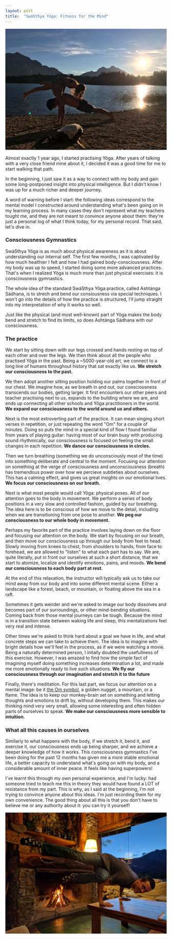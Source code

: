 ```yaml
---
layout: post
title:  "SwáSthya Yôga: Fitness for the Mind"
---
```


<img class="swasthya" src="/img/swasthya/2.jpg">

Almost exactly 1 year ago, I started practising Yôga. After years of talking with a very close friend mine about it, I decided it was a good time for me to start walking that path. 

In the beginning, I just saw it as a way to connect with my body and gain some long-postponed insight into physical intelligence. But I didn't know I was up for a much richer and deeper journey. 

A word of warning before I start: the following ideas correspond to the mental model I constructed around understanding what's been going on in my learning process. In many cases they don't represent what my teachers tought me, and they are not meant to convince anyone about them: they're just a personal log of what I think today, for my personal record. That said, let's dive in.

### Consciousness Gymnastics

SwáSthya Yôga is as much about physical awareness as it is about understanding our internal self. The first few months, I was captivated by how much healthier I felt and how I had gained body-consciousness. After my body was up to speed, I started doing some more advanced practices. That's when I realized Yôga is much more than just physical exercises: it is consciousness gymnastics. 

The whole idea of the standard SwáSthya Yôga practice, called Ashtánga Sádhana, is to strech and bend our consiousness via special techniques. I won't go into the details of how the practice is structured, I'll jump straight into my interpretation of why it works so well.

Just like the physical (and most well-known) part of Yôga makes the body bend and stretch to find its limits, so does Ashtánga Sádhana with our consciousness.

### The practice 


We start by sitting down with our legs crossed and hands resting on top of each other and over the legs. We then think about all the people who practised Yôga in the past. Being a ~5000-year-old art, we connect to a long line of humans throughout history that sat exactly like us. <strong>We stretch our consciousness to the past.</strong>

We then adopt another sitting position holding our palms together in front of our chest. We imagine how, as we breath in and out, our consciousness transcends our bodies, getting larger. It first encounters our other peers and teacher practising next to us, expands to the building where we are, and ends up connecting all other schools and Yôga practitioners in the world. <strong>We expand our consciousness to the world around us and others.</strong>

Next is the most extroverting part of the practice. It can mean singing short verses in repetition, or just repeating the word "Om" for a couple of minutes. Doing so puts the mind in a special kind of flow I found familiar from years of playing guitar: having most of our brain busy with producing sound rhythmically, our consciousness is focused on feeling the small changes in each repetition. <strong>We dance our consciousness in circles.</strong>

Then we turn breathing (something we do unconsciously most of the time) into something deliberate and central to the moment. Focusing our attention on something at the verge of consciousness and unconsciousness (breath) has tremendous power over how we percieve subtleties about ourselves. This has a calming effect, and gives us great insights on our emotional lives. <strong>We focus our consciousness on our breath.</strong>

Next is what most people would call Yôga: physical poses. All of our attention goes to the body in movement. We perform a series of body positions in a very slow and controlled fashion, guided by our breathing. The idea here is to be conscious of how we move to the detail, including when we are transitioning from one pose to another. <strong>We peg our consciousness to our whole body in movement.</strong>

Perhaps my favorite part of the practice involves laying down on the floor and focusing our attention on the body. We start by focusing on our breath, and then move our consciousness up through our body from feet to head. Slowly moving from knees to chest, from shoulders to hands, from face to forehead, we are allowed to "listen" to what each part has to say. We are, quite literally, put in front our ourselves at such a short distance, that we start to atomize, localize and identify emotions, pains, and moods. <strong>We bend our consciousness to each body part at rest.</strong>

At the end of this relaxation, the instructor will typically ask us to take our mind away from our body and into some different mental scene. Either a landscape like a forest, beach, or mountain, or floating above the sea in a raft.

Sometimes it gets weirder and we're asked to image our body dissolves and becomes part of our surroundings, or other mind-bending situations. Coming back from those mental journeys can be tough. Because the mind is in a transition state between waking life and sleep, this mentalizations feel very real and intense. 

Other times we're asked to think hard about a goal we have in life, and what concrete steps we can take to achieve them. The idea is to imagine with bright details how we'll feel in the process, as if we were watching a movie. Being a naturally determined person, I initally doubted the usefullness of this exercise. However, I was amazed to find how the simple fact of imagining myself doing something increases determination a lot, and made me more emotionally ready to live such situations.
<strong>We fly our consciousness through our imagination and stretch it to the future</strong>

Finally, there's meditation. For this last part, we focus our attention on a mental image: be it [the Om symbol](https://s-media-cache-ak0.pinimg.com/736x/60/36/4e/60364ed62e8f5868de6b1f55c9c89179--om-symbol-tattoo-ohm-symbol.jpg), a golden nugget, a mountain, or a flame. The idea is to keep our monkey-brain set on something and letting thoughts and emotions to drift by, without developing them. This makes our thinking mind very very small, allowing some interesting and often hidden parts of ourselves to speak. <strong>We make our consciousness more sensible to intuition.</strong>

### What all this causes in ourselves

Similarly to what happens with the body, if we stretch it, bend it, and exercise it, our consciousness ends up being sharper, and we achieve a deeper knowledge of how it works. This consciousness gymnastics I've been doing for the past 12 months has given me a more stable emotional life, a better capacity to understand what's going on with my body, and a considerable amount of inner peace. It feels like having superpowers!

I've learnt this through my own personal experience, and I'm lucky: had someone tried to teach me this in theory they would have found a LOT of resistance from my part. This is why, as I said at the beginning, I'm not trying to convince anyone about this ideas. I'm just recording them for my own convenience. The good thing about all this is that you don't have to believe me or any authority about it: you can try it yourself! 


<img class="swasthya" src="/img/swasthya/1.jpg">
